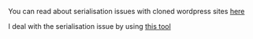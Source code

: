 You can read about serialisation issues with cloned wordpress sites [here](https://wpengine.com/support/wordpress-serialized-data/)

I deal with the serialisation issue by using [this tool](https://github.com/astockwell/serfix)
